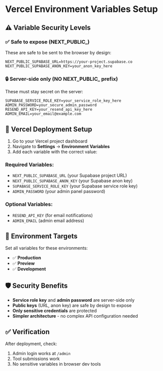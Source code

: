 # Vercel Environment Variables Setup

## ⚠️ **Variable Security Levels**

### ✅ **Safe to expose (NEXT_PUBLIC_)**
These are safe to be sent to the browser by design:

```
NEXT_PUBLIC_SUPABASE_URL=https://your-project.supabase.co
NEXT_PUBLIC_SUPABASE_ANON_KEY=your_anon_key_here
```

### 🔒 **Server-side only (NO NEXT_PUBLIC_ prefix)**
These must stay secret on the server:

```
SUPABASE_SERVICE_ROLE_KEY=your_service_role_key_here
ADMIN_PASSWORD=your_secure_admin_password
RESEND_API_KEY=your_resend_api_key_here
ADMIN_EMAIL=your_email@example.com
```

## 🚀 Vercel Deployment Setup

1. Go to your Vercel project dashboard
2. Navigate to **Settings** → **Environment Variables**
3. Add each variable with the correct value:

### Required Variables:
- `NEXT_PUBLIC_SUPABASE_URL` (your Supabase project URL)
- `NEXT_PUBLIC_SUPABASE_ANON_KEY` (your Supabase anon key)
- `SUPABASE_SERVICE_ROLE_KEY` (your Supabase service role key)
- `ADMIN_PASSWORD` (your admin panel password)

### Optional Variables:
- `RESEND_API_KEY` (for email notifications)
- `ADMIN_EMAIL` (admin email address)

## 🔧 Environment Targets

Set all variables for these environments:
- ✅ **Production**
- ✅ **Preview** 
- ✅ **Development**

## 🛡️ Security Benefits

- **Service role key** and **admin password** are server-side only
- **Public keys** (URL, anon key) are safe by design to expose
- **Only sensitive credentials** are protected
- **Simpler architecture** - no complex API configuration needed

## ✅ Verification

After deployment, check:
1. Admin login works at `/admin`
2. Tool submissions work
3. No sensitive variables in browser dev tools